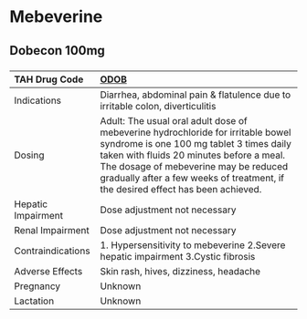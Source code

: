 # Mebeverine

## Dobecon 100mg

##### 

| TAH Drug Code      | [ODOB](https://www.tahsda.org.tw/drugs/hissearch.php?drug_code=ODOB)                                                                                                                                                                                                                                |
|:-------------------|:----------------------------------------------------------------------------------------------------------------------------------------------------------------------------------------------------------------------------------------------------------------------------------------------------|
| Indications        | Diarrhea, abdominal pain & flatulence due to irritable colon, diverticulitis                                                                                                                                                                                                                        |
| Dosing             | Adult: The usual oral adult dose of mebeverine hydrochloride for irritable bowel syndrome is one 100 mg tablet 3 times daily taken with fluids 20 minutes before a meal. The dosage of mebeverine may be reduced gradually after a few weeks of treatment, if the desired effect has been achieved. |
| Hepatic Impairment | Dose adjustment not necessary                                                                                                                                                                                                                                                                       |
| Renal Impairment   | Dose adjustment not necessary                                                                                                                                                                                                                                                                       |
| Contraindications  | 1. Hypersensitivity to mebeverine 2.Severe hepatic impairment 3.Cystic fibrosis                                                                                                                                                                                                                     |
| Adverse Effects    | Skin rash, hives, dizziness, headache                                                                                                                                                                                                                                                               |
| Pregnancy          | Unknown                                                                                                                                                                                                                                                                                             |
| Lactation          | Unknown                                                                                                                                                                                                                                                                                             |

